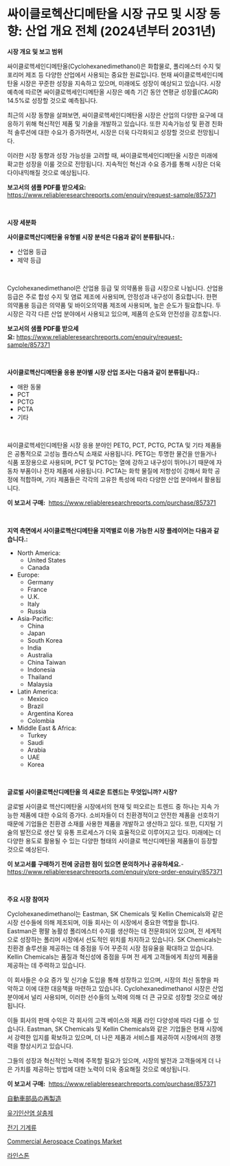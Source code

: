 <p><h1>싸이클로헥산디메탄올 시장 규모 및 시장 동향: 산업 개요 전체 (2024년부터 2031년)</h1></p><p><strong>시장 개요 및 보고 범위</strong></p>
<p><p>싸이클로헥세인디메탄올(Cyclohexanedimethanol)은 화합물로, 폴리에스터 수지 및 포리머 제조 등 다양한 산업에서 사용되는 중요한 원료입니다. 현재 싸이클로헥세인디메탄올 시장은 꾸준한 성장을 지속하고 있으며, 미래에도 성장이 예상되고 있습니다. 시장 예측에 따르면 싸이클로헥세인디메탄올 시장은 예측 기간 동안 연평균 성장률(CAGR) 14.5%로 성장할 것으로 예측됩니다.</p><p>최근의 시장 동향을 살펴보면, 싸이클로헥세인디메탄올 시장은 산업의 다양한 요구에 대응하기 위해 혁신적인 제품 및 기술을 개발하고 있습니다. 또한 지속가능성 및 환경 친화적 솔루션에 대한 수요가 증가하면서, 시장은 더욱 다각화되고 성장할 것으로 전망됩니다.</p><p>이러한 시장 동향과 성장 가능성을 고려할 때, 싸이클로헥세인디메탄올 시장은 미래에 확고한 성장을 이룰 것으로 전망됩니다. 지속적인 혁신과 수요 증가를 통해 시장은 더욱 다이내믹해질 것으로 예상됩니다.</p></p>
<p><strong>보고서의 샘플 PDF를 받으세요:</strong> <a href="https://www.reliableresearchreports.com/enquiry/request-sample/857371">https://www.reliableresearchreports.com/enquiry/request-sample/857371</a></p>
<p>&nbsp;</p>
<p><strong>시장 세분화</strong></p>
<p><strong>사이클로헥산디메탄올 유형별 시장 분석은 다음과 같이 분류됩니다.:</strong></p>
<p><ul><li>산업용 등급</li><li>제약 등급</li></ul></p>
<p>&nbsp;</p>
<p><p>Cyclohexanedimethanol은 산업용 등급 및 의약품용 등급 시장으로 나뉩니다. 산업용 등급은 주로 합성 수지 및 염료 제조에 사용되며, 안정성과 내구성이 중요합니다. 한편 의약품용 등급은 의약품 및 바이오의약품 제조에 사용되며, 높은 순도가 필요합니다. 두 시장은 각각 다른 산업 분야에서 사용되고 있으며, 제품의 순도와 안전성을 강조합니다.</p></p>
<p><strong>보고서의 샘플 PDF를 받으세요:</strong>&nbsp;<a href="https://www.reliableresearchreports.com/enquiry/request-sample/857371">https://www.reliableresearchreports.com/enquiry/request-sample/857371</a></p>
<p>&nbsp;</p>
<p><strong> 사이클로헥산디메탄올 응용 분야별 시장 산업 조사는 다음과 같이 분류됩니다.:</strong></p>
<p><ul><li>애완 동물</li><li>PCT</li><li>PCTG</li><li>PCTA</li><li>기타</li></ul></p>
<p>&nbsp;</p>
<p><p>싸이클로헥세인디메탄올 시장 응용 분야인 PETG, PCT, PCTG, PCTA 및 기타 제품들은 공통적으로 고성능 플라스틱 소재로 사용됩니다. PETG는 투명한 물건을 만들거나 식품 포장용으로 사용되며, PCT 및 PCTG는 열에 강하고 내구성이 뛰어나기 때문에 자동차 부품이나 전자 제품에 사용됩니다. PCTA는 화학 물질에 저항성이 강해서 화학 공정에 적합하며, 기타 제품들은 각각의 고유한 특성에 따라 다양한 산업 분야에서 활용됩니다.</p></p>
<p><strong>이 보고서 구매:</strong>&nbsp; <a href="https://www.reliableresearchreports.com/purchase/857371">https://www.reliableresearchreports.com/purchase/857371</a></p>
<p>&nbsp;</p>
<p><strong>지역 측면에서 사이클로헥산디메탄올 지역별로 이용 가능한 시장 플레이어는 다음과 같습니다.:</strong></p>
<p><ul>
    <li>
        North America:
        <ul>
            <li>United States</li>
            <li>Canada</li>
        </ul>
    </li>
    <li>
        Europe:
        <ul>
            <li>Germany</li>
            <li>France</li>
            <li>U.K.</li>
            <li>Italy</li>
            <li>Russia</li>
        </ul>
    </li>
    <li>
        Asia-Pacific:
        <ul>
            <li>China</li>
            <li>Japan</li>
            <li>South Korea</li>
            <li>India</li>
            <li>Australia</li>
            <li>China Taiwan</li>
            <li>Indonesia</li>
            <li>Thailand</li>
            <li>Malaysia</li>
        </ul>
    </li>
    <li>
        Latin America:
        <ul>
            <li>Mexico</li>
            <li>Brazil</li>
            <li>Argentina Korea</li>
            <li>Colombia</li>
        </ul>
    </li>
    <li>
        Middle East & Africa:
        <ul>
            <li>Turkey</li>
            <li>Saudi</li>
            <li>Arabia</li>
            <li>UAE</li>
            <li>Korea</li>
        </ul>
    </li>
    </ul></p>
<p>&nbsp;</p>
<p><strong>글로벌 사이클로헥산디메탄올 의 새로운 트렌드는 무엇입니까? 시장?</strong></p>
<p><p>글로벌 사이클로 헥산디메탄올 시장에서의 현재 및 떠오르는 트렌드 중 하나는 지속 가능한 제품에 대한 수요의 증가다. 소비자들이 더 친환경적이고 안전한 제품을 선호하기 때문에 기업들은 친환경 소재를 사용한 제품을 개발하고 생산하고 있다. 또한, 디지털 기술의 발전으로 생산 및 유통 프로세스가 더욱 효율적으로 이루어지고 있다. 미래에는 더 다양한 용도로 활용될 수 있는 다양한 형태의 사이클로 헥산디메탄올 제품들이 등장할 것으로 예상된다.</p></p>
<p><strong>이 보고서를 구매하기 전에 궁금한 점이 있으면 문의하거나 공유하세요.</strong>- <a href="https://www.reliableresearchreports.com/enquiry/pre-order-enquiry/857371">https://www.reliableresearchreports.com/enquiry/pre-order-enquiry/857371</a></p>
<p>&nbsp;</p>
<p><strong>주요 시장 참여자</strong></p>
<p><p>Cyclohexanedimethanol는 Eastman, SK Chemicals 및 Kellin Chemicals와 같은 시장 선수들에 의해 제조되며, 이들 회사는 이 시장에서 중요한 역할을 합니다. Eastman은 평팔 농활성 폴리에스터 수지를 생산하는 데 전문화되어 있으며, 전 세계적으로 성장하는 폴리머 시장에서 선도적인 위치를 차지하고 있습니다. SK Chemicals는 친환경 솔루션을 제공하는 데 중점을 두어 꾸준히 시장 점유율을 확대하고 있습니다. Kellin Chemicals는 품질과 혁신성에 중점을 두며 전 세계 고객들에게 최상의 제품을 제공하는 데 주력하고 있습니다.</p><p>이 회사들은 수요 증가 및 신기술 도입을 통해 성장하고 있으며, 시장의 최신 동향을 파악하고 이에 대한 대응책을 마련하고 있습니다. Cyclohexanedimethanol 시장은 산업 분야에서 널리 사용되며, 이러한 선수들의 노력에 의해 더 큰 규모로 성장할 것으로 예상됩니다.</p><p>이들 회사의 판매 수익은 각 회사의 고객 베이스와 제품 라인 다양성에 따라 다를 수 있습니다. Eastman, SK Chemicals 및 Kellin Chemicals와 같은 기업들은 현재 시장에서 강력한 입지를 확보하고 있으며, 더 나은 제품과 서비스를 제공하여 시장에서의 경쟁력을 향상시키고 있습니다.</p><p>그들의 성장과 혁신적인 노력에 주목할 필요가 있으며, 시장의 발전과 고객들에게 더 나은 가치를 제공하는 방법에 대한 노력이 더욱 중요해질 것으로 예상됩니다.</p></p>
<p><strong>이 보고서 구매:</strong>&nbsp;&nbsp;<a href="https://www.reliableresearchreports.com/purchase/857371">https://www.reliableresearchreports.com/purchase/857371</a></p>
<p><p><a href="https://github.com/adcxff01450218/Market-Research-Report-List-1/blob/main/91952054109.md">自動車部品の再製造</a></p><p><a href="https://github.com/vsn7qpua81q/Market-Research-Report-List-1/blob/main/88541703712.md">유기인산염 살충제</a></p><p><a href="https://medium.com/@ishacian.georges/%EC%A0%84%EA%B8%B0%EA%B8%B0%EA%B8%B0-%EC%8B%9C%EC%9E%A5-%EA%B7%9C%EB%AA%A8%EB%8A%94-%EA%B8%80%EB%A1%9C%EB%B2%8C-%EC%82%B0%EC%97%85%EC%97%90%EC%84%9C-%EC%B5%9C%EC%83%81%EC%9D%98-%EB%A7%88%EC%BC%80%ED%8C%85-%EC%B1%84%EB%84%90%EC%9D%84-%EB%93%9C%EB%9F%AC%EB%82%B8%EB%8B%A4-9b9266fe3da8">전기 기계류</a></p><p><a href="https://issuu.com/reportprime-2/docs/commercial-aerospace-coatings-market-size-2030.ppt">Commercial Aerospace Coatings Market</a></p><p><a href="https://github.com/trmesnao7959541/Market-Research-Report-List-1/blob/main/83135353711.md">라인스톤</a></p></p>
